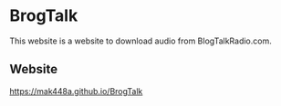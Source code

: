 # BrogTalk
This website is a website to download audio from BlogTalkRadio.com.

## Website
https://mak448a.github.io/BrogTalk
